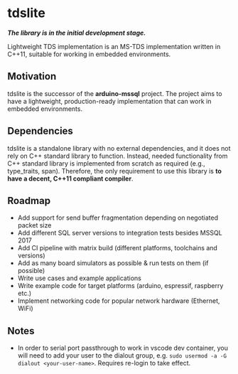# tdslite

***The library is in the initial development stage.***

Lightweight TDS implementation is an MS-TDS implementation written in C++11, suitable for working in embedded environments.

## Motivation

tdslite is the successor of the **arduino-mssql** project. The project aims to have a lightweight, production-ready implementation that can work in embedded environments.

## Dependencies

tdslite is a standalone library with no external dependencies, and it does not rely on C++ standard library to function. Instead, needed functionality from C++ standard library is implemented from scratch as required (e.g., type_traits, span). Therefore, the only requirement to use this library is **to have a decent, C++11 compliant compiler**.

## Roadmap

- Add support for send buffer fragmentation depending on negotiated packet size
- Add different SQL server versions to integration tests besides MSSQL 2017
- Add CI pipeline with matrix build (different platforms, toolchains and  versions)
- Add as many board simulators as possible & run tests on them (if possible)
- Write use cases and example applications
- Write example code for target platforms (arduino, espressif, raspberry etc.)
- Implement networking code for popular network hardware (Ethernet, WiFi) 

## Notes

- In order to serial port passthrough to work in vscode dev container, you will need to add your user to the dialout group, e.g. `sudo usermod -a -G dialout <your-user-name>`. Requires re-login to take effect.